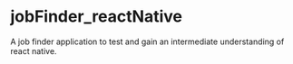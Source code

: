 # jobFinder_reactNative
A job finder application to test and gain an intermediate understanding of react native. 
